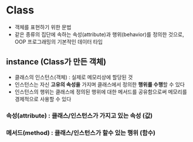 # Class

- 객체를 표현하기 위한 문법
- 같은 종류의 집단에 속하는 속성(attribute)과 행위(behavior)를 정의한 것으로, OOP 프로그래밍의 기본적인 데이터 타입



## instance (Class가 만든 객체)

- 클래스의 인스턴스(객체) : 실제로 메모리상에 할당된 것
- 인스턴스는 자신 **고유의 속성을** 가지며 클래스에서 정의한 **행위를 수행**할 수 있다
- 인스턴스의 행위는 클래스에 정의된 행위에 대한 메서드를 공유함으로써 메모리를 경제적으로 사용할 수 있다

### 속성(attribute) : 클래스/인스턴스가 가지고 있는 속성 (값)

### 메서드(method) : 클래스/인스턴스가 할수 있는 행위 (함수)

